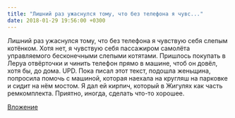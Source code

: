```yaml
---
title: "Лишний раз ужаснулся тому, что без телефона я чувс..."
date: 2018-01-29 19:56:00 +0300
---
```


Лишний раз ужаснулся тому, что без телефона я чувствую себя слепым котёнком. Хотя нет, я чувствую себя пассажиром самолёта управляемого бесконечными слепыми котятами. Пришлось покупать в Леруа отвёрточки и чинить телефон прямо в машине, чтоб он довёл, хотя бы, до дома.
UPD. Пока писал этот текст, подошла женьщина, попросила помочь с машиной, которая наехала на кругляш на парковке и сидит на нём мостом. Я дал ей кирпич, который в Жигулях как часть ремкомплекта. Приятно, иногда, сделать что-то хорошее.

[Вложение](https://vk.com/photo41076938_456242759)

